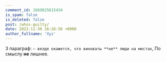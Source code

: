 ```yaml
---
comment_id: 1669825615434
is_spam: false
is_deleted: false
post: /whos-guilty/
date: 2022-11-30 16:26:56 +0000
author_fullname: 'Xyz'
---
```


3 параграф: `— везде окажется, что виноваты **не** люди на местах`,
По смыслу **не** лишнее.
